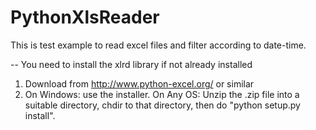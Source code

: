 # PythonXlsReader

This is test example to read excel files and filter according to date-time.

-- You need to install the xlrd library if not already installed
1) Download from http://www.python-excel.org/ or similar 
2) On Windows: use the installer. On Any OS: Unzip the .zip file into a suitable directory, chdir to that directory, then do "python setup.py install".


